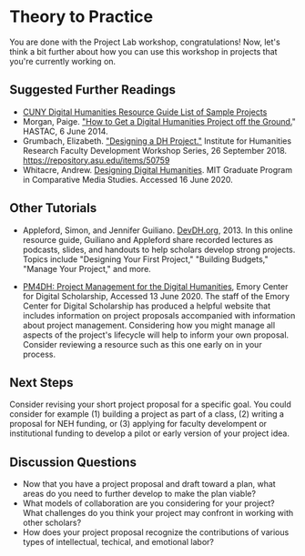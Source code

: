 # Theory to Practice

You are done with the Project Lab workshop, congratulations! Now, let's think a bit further about how you can use this workshop in projects that you're currently working on.<!-- TODO: I think this transition could be a little longer... -->

## Suggested Further Readings

- [CUNY Digital Humanities Resource Guide List of Sample Projects](https://wiki.commons.gc.cuny.edu/Sample_Projects/)
- Morgan, Paige. ["How to Get a Digital Humanities Project off the Ground.](https://www.hastac.org/blogs/paigecm/2014/06/06/how-get-digital-humanities-project-ground)" HASTAC, 6 June 2014.
- Grumbach, Elizabeth. ["Designing a DH Project."](https://repository.asu.edu/items/50759#embed) Institute for Humanities Research Faculty Development Workshop Series, 26 September 2018. https://repository.asu.edu/items/50759
- Whitacre, Andrew. [Designing Digital Humanities](https://cmsw.mit.edu/podcast-johanna-drucker-design/). MIT Graduate Program in Comparative Media Studies. Accessed 16 June 2020.

## Other Tutorials

- Appleford, Simon, and Jennifer Guiliano. [DevDH.org](http://devdh.org), 2013. In this online resource guide, Guiliano and Appleford share recorded lectures as podcasts, slides, and handouts to help scholars develop strong projects. Topics include "Designing Your First Project," "Building Budgets," "Manage Your Project," and more. 

- [PM4DH: Project Management for the Digital Humanities](https://scholarblogs.emory.edu/pm4dh/), Emory Center for Digital Scholarship, Accessed 13 June 2020. The staff of the Emory Center for Digital Scholarship has produced a helpful website that includes information on project proposals accompanied with information about project management. Considering how you might manage all aspects of the project's lifecycle will help to inform your own proposal. Consider reviewing a resource such as this one early on in your process. 

## Next Steps

Consider revising your short project proposal for a specific goal. You could consider for example (1) building a project as part of a class, (2) writing a proposal for NEH funding, or (3) applying for faculty develompent or institutional funding to develop a pilot or early version of your project idea.

## Discussion Questions

- Now that you have a project proposal and draft toward a plan, what areas do you need to further develop to make the plan viable? 
- What models of collaboration are you considering for your project? What challenges do you think your project may confront in working with other scholars? 
- How does your project proposal recognize the contributions of various types of intellectual, techical, and emotional labor? 
